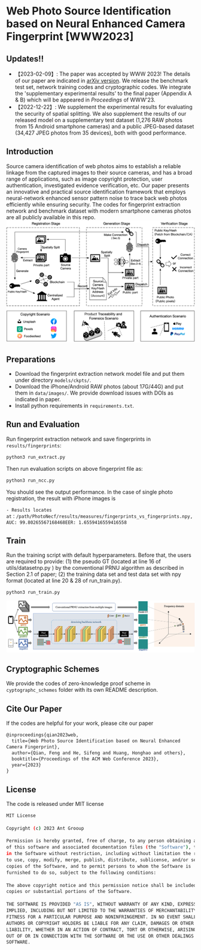 # Web Photo Source Identification based on Neural Enhanced Camera Fingerprint [WWW2023]

## Updates!!
- 【2023-02-09】: The paper was accepted by WWW 2023! The details of our paper are indicated in [arXiv version](https://arxiv.org/abs/2302.09228). We release the benchmark test set, network training codes and cryptographic codes. We integrate the 'supplementary experimental results' to the final paper (Appendix A & B) which will be appeared in *Proceedings* of WWW'23. 
- 【2022-12-22】: We supplement the experimental results for evaluating the security of spatial splitting. We also supplement the results of our released model on a supplementary test dataset (1,276 RAW photos from 15 Android smartphone cameras) and a public JPEG-based dataset (34,427 JPEG photos from 35 devices), both with good performance. 

## Introduction
Source camera identification of web photos aims to establish a reliable linkage from the captured images to their source cameras, and has a broad range of applications, such as image copyright protection, user authentication, investigated evidence verification, etc. 
Our paper presents an innovative and practical source identification framework that employs neural-network enhanced sensor pattern noise to trace back web photos efficiently while ensuring security. 
The codes for fingerprint extraction network and benchmark dataset with modern smartphone cameras photos are all publicly available in this repo.
![OverallDesign](./figures/Fig1.png)


## Preparations
* Download the fingerprint extraction network model file and put them under directory `models/ckpts/`.
* Download the iPhone/Android RAW photos (about 17G/44G) and put them in `data/images/`. We provide download issues with DOIs as indicated in paper. 
* Install python requirements in `requirements.txt`.

## Run and Evaluation
Run fingerprint extraction network and save fingerprints in `results/fingerprints`:
```bash
python3 run_extract.py
```

Then run evaluation scripts on above fingerprint file as:
```bash
python3 run_ncc.py
```
You should see the output performance. In the case of single photo registration, the result with iPhone images is
```
- Results locates at：/path/PhotoNecf/results/measures/fingerprints_vs_fingerprints.npy, AUC: 99.80265567168468EER: 1.6559416559416558
```

## Train
Run the training script with default hyperparameters. Before that, the users are required to provide: (1) the pseudo GT (located at line 16 of utils/datasetnp.py ) by the conventional PRNU algorithm as described in Section 2.1 of paper; (2) the training data set and test data set with npy format (located at line 20 & 28 of run_train.py).
```bash
python3 run_train.py
```
![Train](./figures/Fig2.png)

## Cryptographic Schemes
We provide the codes of zero-knowledge proof scheme in `cyptographc_schemes` folder with its own README description.

## Cite Our Paper
If the codes are helpful for your work, please cite our paper
```
@inproceedings{qian2023web,
  title={Web Photo Source Identification based on Neural Enhanced Camera Fingerprint},
  author={Qian, Feng and He, Sifeng and Huang, Honghao and others},
  booktitle={Proceedings of the ACM Web Conference 2023},
  year={2023}
}
```

## License
The code is released under MIT license

```bash
MIT License

Copyright (c) 2023 Ant Grooup

Permission is hereby granted, free of charge, to any person obtaining a copy
of this software and associated documentation files (the "Software"), to deal
in the Software without restriction, including without limitation the rights
to use, copy, modify, merge, publish, distribute, sublicense, and/or sell
copies of the Software, and to permit persons to whom the Software is
furnished to do so, subject to the following conditions:

The above copyright notice and this permission notice shall be included in all
copies or substantial portions of the Software.

THE SOFTWARE IS PROVIDED "AS IS", WITHOUT WARRANTY OF ANY KIND, EXPRESS OR
IMPLIED, INCLUDING BUT NOT LIMITED TO THE WARRANTIES OF MERCHANTABILITY,
FITNESS FOR A PARTICULAR PURPOSE AND NONINFRINGEMENT. IN NO EVENT SHALL THE
AUTHORS OR COPYRIGHT HOLDERS BE LIABLE FOR ANY CLAIM, DAMAGES OR OTHER
LIABILITY, WHETHER IN AN ACTION OF CONTRACT, TORT OR OTHERWISE, ARISING FROM,
OUT OF OR IN CONNECTION WITH THE SOFTWARE OR THE USE OR OTHER DEALINGS IN THE
SOFTWARE.
```
